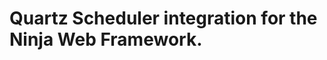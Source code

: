 Quartz Scheduler integration for the Ninja Web Framework.
=========================================================

